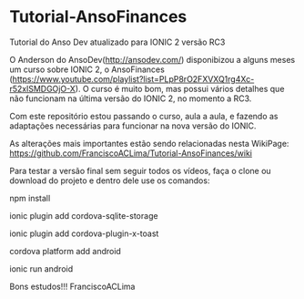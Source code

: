 # Tutorial-AnsoFinances
Tutorial do Anso Dev atualizado para IONIC 2 versão RC3

O Anderson do AnsoDev(http://ansodev.com/) disponibizou a alguns meses um curso sobre IONIC 2, o AnsoFinances (https://www.youtube.com/playlist?list=PLpP8rO2FXVXQ1rg4Xc-r52xlSMDGOjO-X). O curso é muito bom, mas possui vários detalhes que não funcionam na última versão do IONIC 2, no momento a RC3.

Com este repositório estou passando o curso, aula a aula, e fazendo as adaptações necessárias para funcionar na nova versão do IONIC.

As alterações mais importantes estão sendo relacionadas nesta WikiPage:
https://github.com/FranciscoACLima/Tutorial-AnsoFinances/wiki

Para testar a versão final sem seguir todos os vídeos, faça o clone ou download do projeto e dentro dele use os comandos:

npm install

ionic plugin add cordova-sqlite-storage

ionic plugin add cordova-plugin-x-toast

cordova platform add android

ionic run android


Bons estudos!!!
FranciscoACLima
